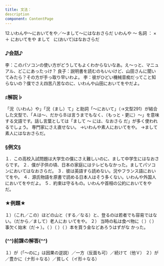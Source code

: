 ```yaml
---
title: 文法：
description
component: ContentPage
---
```



12.いわんや～においてをや／～まして～にはなおさらだ
いわんや ～ 名詞 ： × ＋ においてをや
まして                                   に(おいて)はなおさらだ

### ♪会話♪
李：このパソコンの使い方がどうしてもよくわからないなあ。え～っと、マニュアル、どこにあったっけ？
良子：説明書を読むのもいいけど、山田さんに聞いてみたら？その方が手っ取り早いわよ。
李：彼がひどい機械音痴だってこと知らないの？僕でさえ四苦八苦なのに、いわんや山田においてをやだよ。

### ♯解説♭
「況（いわん）や」「況（まし）て」と助詞「～において」（→文型291）が結合した文型で、「Ａは～、だからＢは言うまでもなく、（もっと・更に）～」を意味する文語です。話し言葉としては「まして ～ には、なおさら だ」が多く使われるでしょう。
専門家にさえ直せない。
→いわんや素人においてをや。
→まして素人にはなおさらだ。

### §例文§
１．この高校入試問題は大学生の僕にさえ難しいのに、まして中学生にはなおさらです。
２．僕が子供の頃、日本の家庭にはテレビもなかった。ましてパソコンにおいてはなおさらだ。
３．彼は英語すら読めない。況やフランス語においてをや。
４．源氏物語を原書で読める日本人はそう多くない。いわんや外国人においてをやだよ。
５．約束は守るもの。いわんや首相の公約においてをやだ。

### ★例題★
１）（これ／この）ほどの山と（する／なる）と、登るのは若者でも容易ではない。（だから／まして）老人にお いてをや。
２） 当時の私は食べ物に（ ）（ ）事欠く始末（だ→ ）。（ ）（ ）（ ）本を買う金などあろうはずがな かった。

### (^^)前課の解答(^^)
１）が（「～のに」は因果の逆説）／一方（反面も可）／続けて（他Ｖ）
２）が／豊かに（ナ形＋なる）／貧しく（イ形＋なる）
